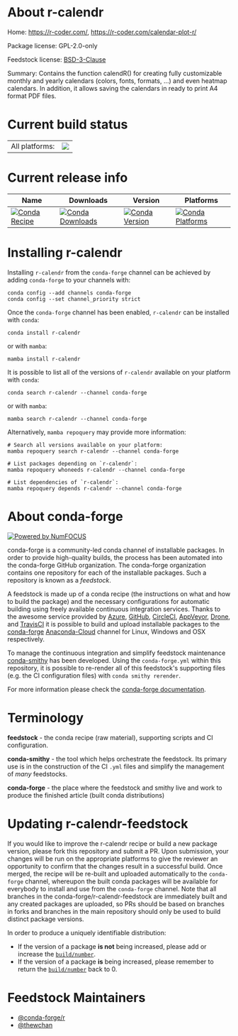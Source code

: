 About r-calendr
===============

Home: https://r-coder.com/, https://r-coder.com/calendar-plot-r/

Package license: GPL-2.0-only

Feedstock license: [BSD-3-Clause](https://github.com/conda-forge/r-calendr-feedstock/blob/main/LICENSE.txt)

Summary: Contains the function calendR() for creating fully customizable monthly and yearly calendars (colors, fonts, formats, ...) and even heatmap calendars. In addition, it allows saving the calendars in ready to print A4 format PDF files.

Current build status
====================


<table><tr><td>All platforms:</td>
    <td>
      <a href="https://dev.azure.com/conda-forge/feedstock-builds/_build/latest?definitionId=18154&branchName=main">
        <img src="https://dev.azure.com/conda-forge/feedstock-builds/_apis/build/status/r-calendr-feedstock?branchName=main">
      </a>
    </td>
  </tr>
</table>

Current release info
====================

| Name | Downloads | Version | Platforms |
| --- | --- | --- | --- |
| [![Conda Recipe](https://img.shields.io/badge/recipe-r--calendr-green.svg)](https://anaconda.org/conda-forge/r-calendr) | [![Conda Downloads](https://img.shields.io/conda/dn/conda-forge/r-calendr.svg)](https://anaconda.org/conda-forge/r-calendr) | [![Conda Version](https://img.shields.io/conda/vn/conda-forge/r-calendr.svg)](https://anaconda.org/conda-forge/r-calendr) | [![Conda Platforms](https://img.shields.io/conda/pn/conda-forge/r-calendr.svg)](https://anaconda.org/conda-forge/r-calendr) |

Installing r-calendr
====================

Installing `r-calendr` from the `conda-forge` channel can be achieved by adding `conda-forge` to your channels with:

```
conda config --add channels conda-forge
conda config --set channel_priority strict
```

Once the `conda-forge` channel has been enabled, `r-calendr` can be installed with `conda`:

```
conda install r-calendr
```

or with `mamba`:

```
mamba install r-calendr
```

It is possible to list all of the versions of `r-calendr` available on your platform with `conda`:

```
conda search r-calendr --channel conda-forge
```

or with `mamba`:

```
mamba search r-calendr --channel conda-forge
```

Alternatively, `mamba repoquery` may provide more information:

```
# Search all versions available on your platform:
mamba repoquery search r-calendr --channel conda-forge

# List packages depending on `r-calendr`:
mamba repoquery whoneeds r-calendr --channel conda-forge

# List dependencies of `r-calendr`:
mamba repoquery depends r-calendr --channel conda-forge
```


About conda-forge
=================

[![Powered by
NumFOCUS](https://img.shields.io/badge/powered%20by-NumFOCUS-orange.svg?style=flat&colorA=E1523D&colorB=007D8A)](https://numfocus.org)

conda-forge is a community-led conda channel of installable packages.
In order to provide high-quality builds, the process has been automated into the
conda-forge GitHub organization. The conda-forge organization contains one repository
for each of the installable packages. Such a repository is known as a *feedstock*.

A feedstock is made up of a conda recipe (the instructions on what and how to build
the package) and the necessary configurations for automatic building using freely
available continuous integration services. Thanks to the awesome service provided by
[Azure](https://azure.microsoft.com/en-us/services/devops/), [GitHub](https://github.com/),
[CircleCI](https://circleci.com/), [AppVeyor](https://www.appveyor.com/),
[Drone](https://cloud.drone.io/welcome), and [TravisCI](https://travis-ci.com/)
it is possible to build and upload installable packages to the
[conda-forge](https://anaconda.org/conda-forge) [Anaconda-Cloud](https://anaconda.org/)
channel for Linux, Windows and OSX respectively.

To manage the continuous integration and simplify feedstock maintenance
[conda-smithy](https://github.com/conda-forge/conda-smithy) has been developed.
Using the ``conda-forge.yml`` within this repository, it is possible to re-render all of
this feedstock's supporting files (e.g. the CI configuration files) with ``conda smithy rerender``.

For more information please check the [conda-forge documentation](https://conda-forge.org/docs/).

Terminology
===========

**feedstock** - the conda recipe (raw material), supporting scripts and CI configuration.

**conda-smithy** - the tool which helps orchestrate the feedstock.
                   Its primary use is in the construction of the CI ``.yml`` files
                   and simplify the management of *many* feedstocks.

**conda-forge** - the place where the feedstock and smithy live and work to
                  produce the finished article (built conda distributions)


Updating r-calendr-feedstock
============================

If you would like to improve the r-calendr recipe or build a new
package version, please fork this repository and submit a PR. Upon submission,
your changes will be run on the appropriate platforms to give the reviewer an
opportunity to confirm that the changes result in a successful build. Once
merged, the recipe will be re-built and uploaded automatically to the
`conda-forge` channel, whereupon the built conda packages will be available for
everybody to install and use from the `conda-forge` channel.
Note that all branches in the conda-forge/r-calendr-feedstock are
immediately built and any created packages are uploaded, so PRs should be based
on branches in forks and branches in the main repository should only be used to
build distinct package versions.

In order to produce a uniquely identifiable distribution:
 * If the version of a package **is not** being increased, please add or increase
   the [``build/number``](https://docs.conda.io/projects/conda-build/en/latest/resources/define-metadata.html#build-number-and-string).
 * If the version of a package **is** being increased, please remember to return
   the [``build/number``](https://docs.conda.io/projects/conda-build/en/latest/resources/define-metadata.html#build-number-and-string)
   back to 0.

Feedstock Maintainers
=====================

* [@conda-forge/r](https://github.com/conda-forge/r/)
* [@thewchan](https://github.com/thewchan/)

